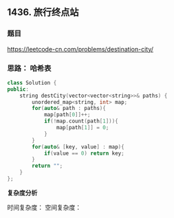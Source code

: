 ## 1436. 旅行终点站

### 题目

https://leetcode-cn.com/problems/destination-city/

### 思路： 哈希表

```C++
class Solution {
public:
    string destCity(vector<vector<string>>& paths) {
        unordered_map<string, int> map;
        for(auto& path : paths){
            map[path[0]]++;
            if(!map.count(path[1])){
                map[path[1]] = 0;
            }
        }
        for(auto& [key, value] : map){
            if(value == 0) return key;
        }
        return "";
    }
};
```

**复杂度分析**

时间复杂度：
空间复杂度：